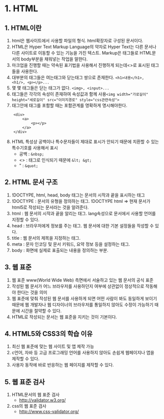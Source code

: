 # 1. HTML
## 1. HTML이란
1. html은 웹사이트에서 사용할 파일의 형식. html확장자로 구성된 문서이다.
2. HTML은 Hyper Text Markup Language의 약자로 Hyper Text는 다른 문서나 다른 사이트로 이동할 수 있는 기능을 가진 텍스트. Markup은 태그들로 HTML문서의 body부분을 채워넣는 작업을 말한다.
3. 마크업을 진행할 때는 약속된 표기법을 사용해서 진행하게 되는데<>로 표시된 태그들을 사용한다.
4. 대부분의 태그들은 여는태그와 닫는태그 쌍으로 존재한다. ```<h1>내용</h1>, <h1/>, <p></p>...```
5. 몇 몇 태그들은 닫는 태그가 없다. ```<img>, <input>...```
6. 태그들은 각각의 속성이 존재햐여 속성값과 함께 사용```<img width="가로길이" height="세로길이" src="이미지경로" style="css관련속성">```
7. 태그안에 태그를 포함할 때는 포함관계를 명확하게 명시해야한다.
```
    <div>
        <a>
            <p></p>
        </a>
    </div>
```
8. HTML 특성상 공백이나 특수문자들이 제대로 표시가 안되기 때문에 치환할 수 있는 특수기호를 사용해서 표시
    - 공백 : ```&nbsp;```
    - <> : 태그로 인식되기 때문에 ```&lt; &gt;```
    - " : ```&quot;```
    
## 2. HTML 문서 구조
1. !DOCTYPE, html, head, body 태그는 문서의 시작과 끝을 표시하는 태그
2. !DOCTYPE : 문서의 유형을 정의하는 태그. !DOCTYPE html => 현재 문서가 html5로 작성되는 문서라는 것을 알려준다.
3. html : 웹 문서의 시작과 끝을 알리는 태그. lang속성으로 문서에서 사용할 언어를 지정할 수 있다.
4. head : 브라우저에게 정보를 주는 태그. 웹 문서에 대한 기본 설정들을 작성할 수 있다.
5. title : 웹 문서의 제목을 지정하는 태그.
6. meta : 문자 인코딩 및 문서 키워드, 요약 정보 등을 설정하는 태그.
7. body : 화면에 실제로 표출되는 내용을 정의하는 부분.

## 3. 웹 표준
1. 웹 표준 www(World Wide Web) 측면에서 서술하고 있는 웹 문서의 공식 표준
2. 작성된 웹 문서가 어느 브라우저를 사용하던지 여부에 상관없이 정상적으로 작동해야 한다는 것을 의미
3. 웹 표준에 맞춰 작성된 웹 문서를 사용하게 되면 어떤 사람이 봐도 동일하게 보이기 때문에 웹 개발자나 웹 디자이너의 브라우저를 통일하지 않아도 수정이 가능하기 때문에 시간을 절약할 수 있다.
4. HTML로 작성되는 문서는 웹 표준을 지키는 것이 기본이다.

## 4. HTML5와 CSS3의 학습 이유
1. 최신 웹 표준에 맞는 웹 사이트 및 앱 제작 가능
2. c언어, 자바 등 고급 프로그래밍 언어를 사용하지 않아도 손쉽게 웹페이지나 앱을 제작할 수 있다.
3. 사용자 동작에 바로 반응하는 웹 페이지를 제작할 수 있다.

## 5. 웹 표준 검사
1. HTML문서의 웹 표준 검사
    - http://validator.w3.org/
2. css의 웹 표준 검사
    - http://www.css-validator.org/